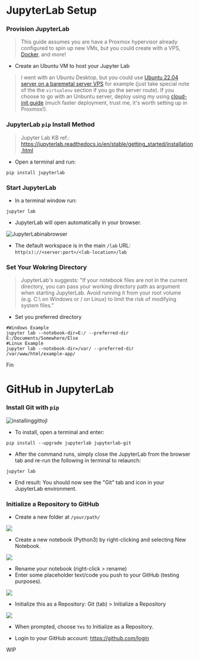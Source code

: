 # JupyterLab Setup

### Provision JupyterLab
> This guide assumes you are have a Proxmox hypervisor already configured to spin up new VMs, but you could create with a VPS, [Docker](https://jupyter-docker-stacks.readthedocs.io/en/latest/), and more!

- Create an Ubuntu VM to host your Jupyter Lab

> I went with an Ubuntu Desktop, but you could use [Ubuntu 22.04 server on a baremetal server VPS](https://docs.vultr.com/how-to-set-up-a-jupyterlab-environment-on-ubuntu-22-04) for example (just take special note of the the `virtualenv` section if you go the server route). If you choose to go with an Unbuntu server, deploy using my using [cloud-init guide](https://github.com/bmurrtech/how-to-homelab/blob/main/how-to_ultimate_proxmox.md#cloud-init-template) (much faster deployment, trust me, it's worth setting up in Proxmox!). 

### JupyterLab `pip` Install Method
> Jupyter Lab KB ref.: https://jupyterlab.readthedocs.io/en/stable/getting_started/installation.html

- Open a terminal and run:
```
pip install jupyterlab
```

### Start JupyterLab
- In a terminal window run:

```
jupyter lab
```
- JupyterLab will open automatically in your browser.

![JupyterLabinabrowser](https://i.imgur.com/k81QlMH.png)

- The default workspace is in the main `/lab` URL: `http(s)://<server:port>/<lab-location>/lab`

### Set Your Wokring Directory
> JupyterLab's suggests: "If your notebook files are not in the current directory, you can pass your working directory path as argument when starting JupyterLab. Avoid running it from your root volume (e.g. C:\ on Windows or / on Linux) to limit the risk of modifying system files."

- Set you preferred directory
```
#Windows Example
jupyter lab --notebook-dir=E:/ --preferred-dir E:/Documents/Somewhere/Else
#Linux Example
jupyter lab --notebook-dir=/var/ --preferred-dir /var/www/html/example-app/
```

Fin

# GitHub in JupyterLab

### Install Git with `pip`

![installinggittojl](https://i.imgur.com/DgvkAUh.png)

- To install, open a terminal and enter:

```
pip install --upgrade jupyterlab jupyterlab-git
```

- After the command runs, simply close the JupyterLab from the browser tab and re-run the following in terminal to relaunch:

```
jupyter lab
```

- End result: You should now see the "Git" tab and icon in your JupyterLab environment.

### Initialize a Repository to GitHub

- Create a new folder at `/your/path/`

![](https://i.imgur.com/A9LXy51.png)

- Create a new notebook (Python3) by right-clicking and selecting New Notebook.

![](https://i.imgur.com/2xJy5Fr.png)

- Rename your notebook (right-click > rename)
- Enter some placeholder text/code you push to your GitHub (testing purposes).

![](https://i.imgur.com/08PNPCR.png)

- Initialize this as a Repository: Git (tab) > Initialize a Repository

![](https://i.imgur.com/WrVYb5v.png)

- When prompted, choose `Yes` to Initialize as a Repository.

- Login to your GitHub account: https://github.com/login

WIP

